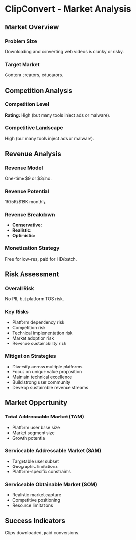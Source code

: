 # ClipConvert - Market Analysis

## Market Overview

### Problem Size
Downloading and converting web videos is clunky or risky.

### Target Market
Content creators, educators.

## Competition Analysis

### Competition Level
**Rating:** High (but many tools inject ads or malware).

### Competitive Landscape
High (but many tools inject ads or malware).

## Revenue Analysis

### Revenue Model
One-time $9 or $3/mo.

### Revenue Potential
$1K/$5K/$18K monthly.

### Revenue Breakdown
- **Conservative:** 
- **Realistic:** 
- **Optimistic:** 

### Monetization Strategy
Free for low-res, paid for HD/batch.

## Risk Assessment

### Overall Risk
No PII, but platform TOS risk.

### Key Risks
- Platform dependency risk
- Competition risk
- Technical implementation risk
- Market adoption risk
- Revenue sustainability risk

### Mitigation Strategies
- Diversify across multiple platforms
- Focus on unique value proposition
- Maintain technical excellence
- Build strong user community
- Develop sustainable revenue streams

## Market Opportunity

### Total Addressable Market (TAM)
- Platform user base size
- Market segment size
- Growth potential

### Serviceable Addressable Market (SAM)
- Targetable user subset
- Geographic limitations
- Platform-specific constraints

### Serviceable Obtainable Market (SOM)
- Realistic market capture
- Competitive positioning
- Resource limitations

## Success Indicators
Clips downloaded, paid conversions.
